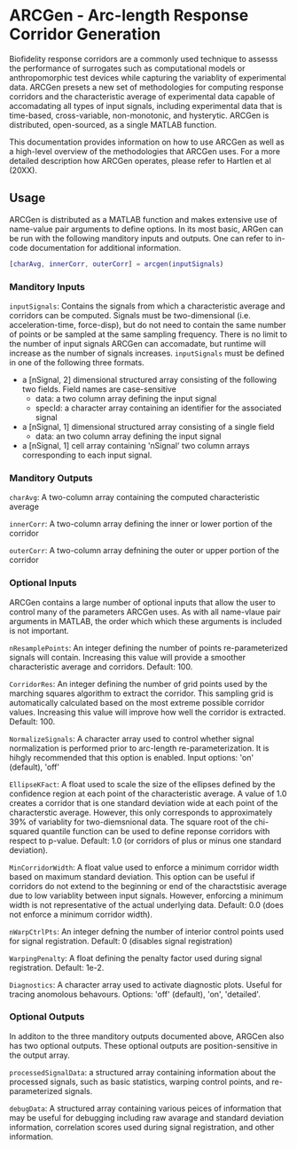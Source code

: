 # ARCGen - Arc-length Response Corridor Generation

Biofidelity response corridors are a commonly used technique to assesss the performance of surrogates such as computational models or anthropomorphic test devices while capturing the variablity of experimental data. ARCGen presets a new set of methodologies for computing response corridors and the characteristic average of experimental data capable of accomadating all types of input signals, including experimental data that is time-based, cross-variable, non-monotonic, and hysterytic. ARCGen is distributed, open-sourced, as a single MATLAB function.

This documentation provides information on how to use ARCGen as well as a high-level overview of the methodologies that ARCGen uses. For a more detailed description how ARCGen operates, please refer to Hartlen et al (20XX).

## Usage
ARCGen is distributed as a MATLAB function and makes extensive use of name-value pair arguments to define options.  In its most basic, ARGen can be run with the following manditory inputs and outputs. One can refer to in-code documentation for additional information. 

````matlab
[charAvg, innerCorr, outerCorr] = arcgen(inputSignals)
````

### Manditory Inputs
`inputSignals`: Contains the signals from which a characteristic average and corridors can be computed. Signals must be two-dimensional (i.e. acceleration-time, force-disp), but do not need to contain the same number of points or be sampled at the same sampling frequency. There is no limit to the number of input signals ARCGen can accomadate, but runtime will increase as the number of signals increases. `inputSignals` must be defined in one of the following three formats. 
- a [nSignal, 2] dimensional structured array consisting of the following two fields. Field names are case-sensitive
  - data: a two column array defining the input signal
  - specId: a character array containing an identifier for the associated signal
- a [nSignal, 1] dimensional structured array consisting of a single field
  - data: an two column array defining the input signal
- a [nSignal, 1] cell array containing 'nSignal' two column arrays corresponding to each input signal. 

### Manditory Outputs
`charAvg`: A two-column array containing the computed characteristic average

`innerCorr`: A two-column array defining the inner or lower portion of the corridor

`outerCorr`: A two-column array defnining the outer or upper portion of the corridor

### Optional Inputs
ARCGen contains a large number of optional inputs that allow the user to control many of the parameters ARCGen uses. As with all name-vlaue pair arguments in MATLAB, the order which which these arguments is included is not important. 

`nResamplePoints`: An integer defining the number of points re-parameterized signals will contain. Increasing this value will provide a smoother characteristic average and corridors. Default: 100. 

`CorridorRes`: An integer defining the number of grid points used by the marching squares algorithm to extract the corridor. This sampling grid is automatically calculated based on the most extreme possible corridor values. Increasing this value will improve how well the corridor is extracted. Default: 100. 

`NormalizeSignals`: A character array used to control whether signal normalization is performed prior to arc-length re-parameterization. It is hihgly recommended that this option is enabled. Input options: 'on' (default), 'off'

`EllipseKFact`: A float used to scale the size of the ellipses defined by the confidence region at each point of the characteristic average. A value of 1.0 creates a corridor that is one standard deviation wide at each point of the characterstic average. However, this only corresponds to approximately 39% of variablity for two-diemsnional data. The square root of the chi-squared quantile function can be used to define reponse corridors with respect to p-value. Default: 1.0 (or corridors of plus or minus one standard deviation).

`MinCorridorWidth`: A float value used to enforce a minimum corridor width based on maximum standard deviation. This option can be useful if corridors do not extend to the beginning or end of the charactstisic average due to low variablity between input signals. However, enforcing a minimum width is not representative of the actual underlying data. Default: 0.0 (does not enforce a minimum corridor width). 

`nWarpCtrlPts`: An integer defning the number of interior control points used for signal registration. Default: 0 (disables signal registration)

`WarpingPenalty`: A float defining the penalty factor used during signal registration. Default: 1e-2. 

`Diagnostics`: A character array used to activate diagnostic plots. Useful for tracing anomolous behavours. Options: 'off' (default), 'on', 'detailed'.

### Optional Outputs
In additon to the three manditory outputs documented above, ARGCen also has two optional outputs. These optional outputs are position-sensitive in the output array. 

`processedSignalData`: a structured array containing information about the processed signals, such as basic statistics, warping control points, and re-parameterized signals. 

`debugData`: A structured array containing various peices of information that may be useful for debugging including raw avarage and standard deviation information, correlation scores used during signal registration, and other information. 




